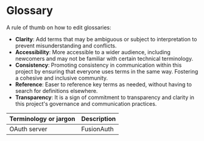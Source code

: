 # Glossary

A rule of thumb on how to edit glossaries:

- **Clarity**: Add terms that may be ambiguous or subject to interpretation to prevent misunderstanding and conflicts.
- **Accessibility**: More accessible to a wider audience, including newcomers and may not be familiar with certain technical terminology.
- **Consistency**: Promoting consistency in communication within this project by ensuring that everyone uses terms in the same way. Fostering a cohesive and inclusive community.
- **Reference**: Easer to reference key terms as needed, without having to search for definitions elsewhere.
- **Transparency**: It is a sign of commitment to transparency and clarity in this project's governance and communication practices.

| Terminology or jargon | Description |
| --------------------- | ----------- |
| OAuth server          | FusionAuth  |
